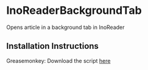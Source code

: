 InoReaderBackgroundTab
======================

Opens article in a background tab in InoReader

Installation Instructions
-------------------------
Greasemonkey: Download the script [here]("https://raw.githubusercontent.com/rameezk/InoReaderBackgroundTab/master/Greasemonkey/InoReaderOpenBackground.js")
